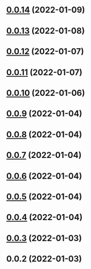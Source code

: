 ## [0.0.14](https://github.com/Code-Faster/codefaster-dubbo-template/compare/v0.0.13...v0.0.14) (2022-01-09)



## [0.0.13](https://github.com/Code-Faster/codefaster-dubbo-template/compare/v0.0.12...v0.0.13) (2022-01-08)



## [0.0.12](https://github.com/Code-Faster/codefaster-dubbo-template/compare/v0.0.11...v0.0.12) (2022-01-07)



## [0.0.11](https://github.com/Code-Faster/codefaster-dubbo-template/compare/v0.0.10...v0.0.11) (2022-01-07)



## [0.0.10](https://github.com/Code-Faster/codefaster-dubbo-template/compare/v0.0.9...v0.0.10) (2022-01-06)



## [0.0.9](https://github.com/Code-Faster/codefaster-dubbo-template/compare/v0.0.8...v0.0.9) (2022-01-04)



## [0.0.8](https://github.com/Code-Faster/codefaster-dubbo-template/compare/v0.0.7...v0.0.8) (2022-01-04)



## [0.0.7](https://github.com/Code-Faster/codefaster-dubbo-template/compare/v0.0.6...v0.0.7) (2022-01-04)



## [0.0.6](https://github.com/Code-Faster/codefaster-dubbo-template/compare/v0.0.5...v0.0.6) (2022-01-04)



## [0.0.5](https://github.com/Code-Faster/codefaster-dubbo-template/compare/v0.0.4...v0.0.5) (2022-01-04)



## [0.0.4](https://github.com/Code-Faster/codefaster-dubbo-template/compare/v0.0.3...v0.0.4) (2022-01-04)



## [0.0.3](https://github.com/Code-Faster/codefaster-dubbo-template/compare/v0.0.2...v0.0.3) (2022-01-03)



## 0.0.2 (2022-01-03)



